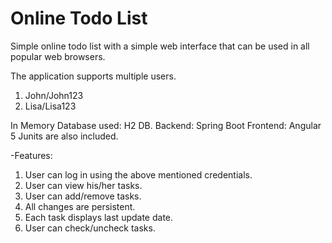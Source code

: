 # Online Todo List

Simple online todo list with a simple web interface that can be used in all popular web browsers.

The application supports multiple users.
1. John/John123
2. Lisa/Lisa123

In Memory Database used: H2 DB.
Backend: Spring Boot
Frontend: Angular 5
Junits are also included. 


-Features:
1. User can log in using the above mentioned credentials.
2. User can view his/her tasks.
3. User can add/remove tasks.
4. All changes are persistent.
5. Each task displays last update date. 
4. User can check/uncheck tasks.




